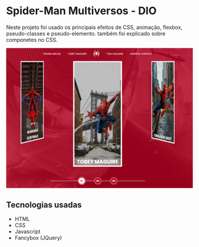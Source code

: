# Spider-Man Multiversos - DIO

Neste projeto foi usado os principais efeitos de CSS, animação, flexbox, pseudo-classes e pseudo-elemento. também foi explicado sobre componetes no CSS.

![preview](.github/preview.PNG)

## Tecnologias usadas

- HTML
- CSS
- Javascript
- Fancybox (JQuery)
